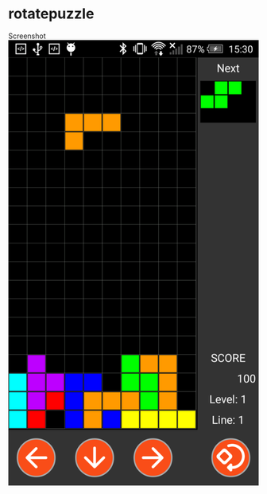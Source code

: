 # rotatepuzzle

Screenshot
![image](https://github.com/chronoeryang/rotatepuzzle/blob/master/device-2019-03-27-153006.png)
